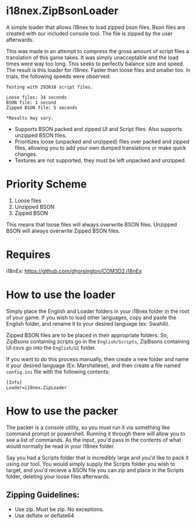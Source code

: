 # i18nex.ZipBsonLoader

A simple loader that allows i18nex to load zipped bson files. Bson files are created with our included console tool. The file is zipped by the user afterwards.

This was made in an attempt to compress the gross amount of script files a translation of this game takes. It was simply unacceptable and the load times were way too long. This seeks to perfectly balance size and speed. The result is this loader for i18nex. Faster than loose files and smaller too. In trials, the following speeds were observed:

```
Testing with 292618 script files.

Loose files: 34 seconds
BSON file: 1 second
Zipped BSON file: 5 seconds

*Results may vary.
```

- Supports BSON packed and zipped UI and Script files. Also supports unzipped BSON files.
- Prioritizes loose (unpacked and unzipped) files over packed and zipped files, allowing you to add your own dumped translations or make quick changes.
- Textures are not supported, they must be left unpacked and unzipped.

# Priority Scheme
1. Loose files
2. Unzipped BSON
3. Zipped BSON

This means that loose files will always overwrite BSON files. Unzipped BSON will always overwrite Zipped BSON files.

# Requires

i18nEx: [https://github.com/ghorsington/COM3D2.i18nEx  ](https://github.com/Pain-Brioche/COM3D2.i18nEx)

# How to use the loader

Simply place the English and Loader folders in your i18nex folder in the root of your game. If you wish to load other languages, copy and paste the English folder, and rename it to your desired language (ex: Swahili).

Zipped BSON files are to be placed in their appropriate folders. So, ZipBsons containing scripts go in the `English/Scripts`, ZipBsons containing UI csvs go into the `English/UI` folder.

If you want to do this process manually, then create a new folder and name it your desired language (Ex: Marshallese), and then create a file named `config.ini` file with the following contents:
```
[Info]  
Loader=i18nex.ZipLoader  
```
# How to use the packer

The packer is a console utility, so you must run it via something like command prompt or powershell. Running it through there will allow you to see a list of commands. As the input, you'd pass in the contents of what would normally be read in your i18nex folder.

Say you had a Scripts folder that is incredibly large and you'd like to pack it using our tool. You would simply supply the Scripts folder you wish to target, and you'd recieve a BSON file you can zip and place in the Scripts folder, deleting your loose files afterwards.

## Zipping Guidelines:
- Use zip. Must be zip. No exceptions.
- Use deflate or deflate64
